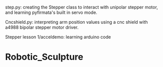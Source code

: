 step.py: creating the Stepper class to interact with unipolar stepper motor, and learning pyfirmata's built in servo mode.

Cncshield.py: interpreting arm position values using a cnc shield with a4988 bipolar stepper motor driver.

Stepper lesson 1/acceldemo: learning arduino code

# Robotic_Sculpture
